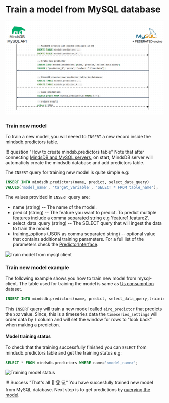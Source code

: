 # Train a model from MySQL database

![MindsDB-MySQL](/assets/databases/mdb-mysql.png)

### Train new model

To train a new model, you will neeed to `INSERT` a new record inside the mindsdb.predictors table.

!!! question "How to create mindsb.predictors table"
    Note that after connecting [MindsDB and MySQL servers](/docs/datasources/mysql/#mysql-client), on
    start, MindsDB server will automaticly create the mindsdb database and add predictors table.

The `INSERT` query for training new model is quite simple e.g:

```sql
INSERT INTO mindsdb.predictors(name, predict, select_data_query)
VALUES('model_name', 'target_variable', 'SELECT * FROM table_name'); 
```

The values provided in `INSERT` query are:

* name (string) -- The name of the model.
* predict (string) --  The feature you want to predict. To predict multiple features include a comma separated string e.g 'feature1,feature2'.
* select_data_query (string) -- The SELECT query that will ingest the data to train the model.
* training_options (JSON as comma separated string) -- optional value that contains additional training parameters. For a full list of the parameters check the [PredictorInterface](/docs/PredictorInterface/#learn).

![Train model from mysql client](/docs/assets/predictors/mysql-insert.gif)

### Train new model example

The following example shows you how to train new model from mysql-client. The table used for training the model is same as [Us consumption](https://github.com/robjhyndman/fpp2-package/blob/15916e4fe827d1b3dcf82785a4ace80107af5ddd/data-raw/usconsumption.csv) dataset.

```sql
INSERT INTO mindsdb.predictors(name, predict, select_data_query,training_options) VALUES ('airq_predictor', 'SO2', 'SELECT * FROM default.pollution_measurement', '{"timeseries_settings":{"order_by": ["Measurement date"], "window":20}}');
```

This `INSERT` query will train a new model called `airq_predictor` that predicts the `SO2` value. Since, this is a timeseries data the `timeseries_settings` will order data by `t` column and will set the window for rows to "look back" when making a prediction.

#### Model training status

To check that the training successfully finished you can `SELECT` from mindsdb.predictors table and get the training status e.g:

```sql
SELECT * FROM mindsdb.predictors WHERE name='<model_name>';
```

![Training model status](/docs/assets/predictors/mysql-status.gif)

!!! Success "That's all :tada: :trophy:  :computer:"
    You have succesfully trained new model from MySQL database. Next step is to get predictions by [querying the model](/docs/query/mysql).